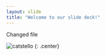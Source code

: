 ```yaml
---
layout: slide
title: "Welcome to our slide deck!"
---
```


Changed file 

![catstello](https://octodex.github.com/images/catstello.png)
{: .center}
